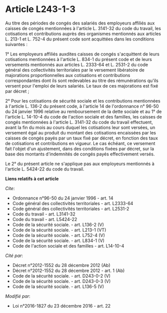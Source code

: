 # Article L243-1-3

Au titre des périodes de congés des salariés des employeurs affiliés aux caisses de congés mentionnées à l'article L. 3141-32
du code du travail, les cotisations et contributions auprès des organismes mentionnés aux articles L. 213-1 et L. 752-4 du
présent code sont acquittées dans les conditions suivantes : 

1° Les employeurs affiliés auxdites caisses de congés s'acquittent de leurs cotisations mentionnées à l'article L. 834-1 du
présent code et de leurs versements mentionnés aux articles L. 2333-64 et L. 2531-2 du code général des collectivités
territoriales par le versement libératoire de majorations proportionnelles aux cotisations et contributions correspondantes
dont ils sont redevables au titre des rémunérations qu'ils versent pour l'emploi de leurs salariés. Le taux de ces
majorations est fixé par décret ; 

2° Pour les cotisations de sécurité sociale et les contributions mentionnées à l'article L. 136-2 du présent code, à
l'article 14 de l'ordonnance n° 96-50 du 24 janvier 1996 relative au remboursement de la dette sociale et au 1° de l'article
L. 14-10-4 du code de l'action sociale et des familles, les caisses de congés mentionnées à l'article L. 3141-32 du code du
travail effectuent, avant la fin du mois au cours duquel les cotisations leur sont versées, un versement égal au produit du
montant des cotisations encaissées par les caisses de congés payés par un taux fixé par décret, en fonction des taux de
cotisations et contributions en vigueur. Le cas échéant, ce versement fait l'objet d'un ajustement, dans des conditions
fixées par décret, sur la base des montants d'indemnités de congés payés effectivement versés. 

Le 2° du présent article ne s'applique pas aux employeurs mentionnés à l'article L. 5424-22 du code du travail.

**Liens relatifs à cet article**

_Cite_:

  - Ordonnance n°96-50 du 24 janvier 1996 - art. 14
  - Code général des collectivités territoriales - art. L2333-64
  - Code général des collectivités territoriales - art. L2531-2
  - Code du travail - art. L3141-32
  - Code du travail - art. L5424-22
  - Code de la sécurité sociale. - art. L136-2 (V)
  - Code de la sécurité sociale. - art. L213-1 (VT)
  - Code de la sécurité sociale. - art. L752-4 (V)
  - Code de la sécurité sociale. - art. L834-1 (V)
  - Code de l'action sociale et des familles - art. L14-10-4

_Cité par_:

  - Décret n°2012-1552 du 28 décembre 2012 (Ab)
  - Décret n°2012-1552 du 28 décembre 2012 - art. 1 (Ab)
  - Code de la sécurité sociale. - art. D243-0-2 (V)
  - Code de la sécurité sociale. - art. D243-0-3 (V)
  - Code de la sécurité sociale. - art. L136-5 (V)

_Modifié par_:

  - Loi n°2016-1827 du 23 décembre 2016 - art. 22
